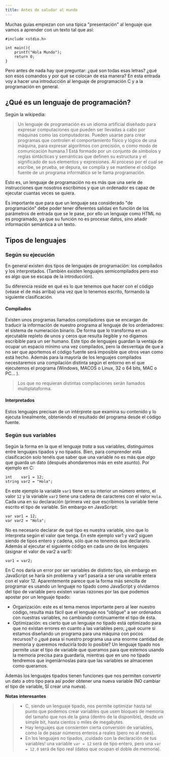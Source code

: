 ```yaml
---
title: Antes de saludar al mundo
---
```


Muchas guías empiezan con una típica "presentación" al lenguaje que vamos a aprender con un texto tal que así:

    #include <stdio.h>

    int main(){
        printf("Hola Mundo");
        return 0;
    }

Pero antes de nada hay que preguntar: ¿qué son todas esas letras? ¿qué son esos comandos y por qué se colocan de esa manera? En esta entrada voy a hacer una introducción al lenguaje de programación C y a la programación en general.

## ¿Qué es un lenguaje de programación?

Según la wikipedia:
 > Un lenguaje de programación es un idioma artificial diseñado para expresar computaciones que pueden ser llevadas a cabo por máquinas como las computadoras. Pueden usarse para crear programas que controlen el comportamiento físico y lógico de una máquina, para expresar algoritmos con precisión, o como modo de comunicación humana.1 Está formado por un conjunto de símbolos y reglas sintácticas y semánticas que definen su estructura y el significado de sus elementos y expresiones. Al proceso por el cual se escribe, se prueba, se depura, se compila y se mantiene el código fuente de un programa informático se le llama programación.

Esto es, un lenguaje de programación no es más que una serie de instrucciones que nosotros escribimos y que un ordenador es capaz de ejecutar cuantas veces se quiera.

Es importante que para que un lenguaje sea considerado "de programación" debe poder tener diferentes salidas en función de los parámetros de entrada que se le pase, por ello un lenguaje como HTML no es programado, ya que su función no es procesar datos, sino añadir información semántica a un texto.


## Tipos de lenguajes

### Según su ejecución

En general existen dos tipos de lenguajes de programación: los compilados y los interpretados. (También existen lenguajes semicompilados pero eso es algo que se escapa de la introducción).

Su diferencia reside en qué es lo que tenemos que hacer con el código (véase el de más arriba) una vez que lo tenemos escrito, formando la siguiente clasificación.

#### Compilados

Existen unos programas llamados compiladores que se encargan de traducir la información de nuestro programa al lenguaje de los ordenadores: el sistema de numeración binario. De forma que lo transforma en un ejecutable repleto de unos y ceros que resulta ilegible y no digamos escribible para un ser humano. Este tipo de lenguajes guardan la ventaja de ocupar un espacio mínimo una vez compilados, pero la desventaja de que a no ser que aportemos el código fuente será imposible que otros vean como está hecho. Además para la mayoría de los lenguajes compilados necesitaremos una compilación distinta según el entorno en el que ejecutemos el programa (Windows, MACOS o Linux, 32 o 64 bits, MAC o PC... ).

 > Los que no requieran distintas compilaciones serán llamados multiplataforma.

#### Interpretados

Estos lenguajes precisan de un intérprete que examina su contenido y lo ejecuta linealmente, obteniendo el resultado del programa desde el código fuente.

### Según sus variables

Según la forma en la que el lenguaje *trata* a sus variables, distinguimos entre lenguajes tipados y no tipados. Bien, para comprender está clasificación solo tenéis que saber que una variable no es más que *algo* que guarda un dato (después ahondaremos más en este asunto). Por ejemplo en C:

    int    var1 = 12;
    string var2 = "Hola";

En este ejemplo la variable `var1` tiene en su interior un número entero, el valor `12` y la variable `var2` tiene una cadena de caracteres con el valor `Hola`. Cada una en su declaración (primera vez que escribimos la variable tiene escrito el tipo de variable. Sin embargo en JavaScript:

    var var1 = 12;
    var var2 = "Hola";

No es necesario declarar de qué tipo es nuestra variable, sino que lo interpreta según el valor que tenga. En este ejemplo var1 y var2 siguen siendo de tipos entero y cadena, sólo que no tenemos que declararlo. Además al ejecutar el siguiente código en cada uno de los lenguajes (asignar el valor de var2 a var1):

    var1 = var2;

En C nos daría un error por ser variables de distinto tipo, sin embargo en JavaScript se haría sin problema y var1 pasaría a ser una variable entera con el valor 12.
Aparentemente parece que la forma más sencilla de programar es usando un lenguaje no tipado como JavaScript y olvidarnos del tipo de variable pero existen varias razones por las que podemos apostar por un lenguaje tipado:

 - Organización: este es el tema menos importante pero al leer nuestro código, resulta más fácil que el lenguaje nos "obligue" a ser ordenados con nuestras variables, no cambiando continuamente el tipo de ésta.
 - Optimización: es cierto que un lenguaje no tipado está optimizado para que no existan errores en cuanto a las variables pero, ¿qué ocurre si estamos diseñando un programa para una máquina con pocos recursos? o ¿qué pasa si nuestro programa usa una enorme cantidad de memoria y queremos reducirla todo lo posible? Un lenguaje tipado nos permite usar el tipo de variable que queramos para que estemos usando la memoria precisa para guardarla, mientras que en uno no tipado tendremos que ingeniárnoslas para que las variables se almacenen como queramos.

Además los lenguajes tipados tienen funciones que nos permiten convertir un dato a otro tipo para así poder obtener una nueva variable (NO cambiar el tipo de variable, SÍ crear una nueva).

**Notas interesantes**

 > - C, siendo un lenguaje tipado, nos permite optimizar hasta tal punto que podemos crear variables que usen bloques de memoria del tamaño que nos de la gana (dentro de la disponible), desde un simple bit, hasta cientos o miles de megabytes.
 > - Hay lenguajes que consienten cierta conversión de variables, como la de pasar números enteros a reales (pero no al revés).
 > - En los lenguajes no tipados, ¡cuidado con la declaración de tus variables! una variable `var = 12` será de tipo entero, pero una `var = 12.0` será de tipo real (datos que ocupan el doble de memoria).
